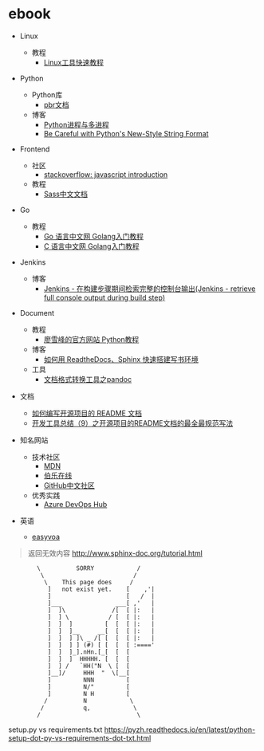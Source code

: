 # ebook

* Linux
  * 教程
    * [Linux工具快速教程](https://linuxtools-rst.readthedocs.io/zh_CN/latest/index.html)

* Python
  * Python库
    * [pbr文档](https://docs.openstack.org/pbr/latest/user/features.html) 
  * 博客
    * [Python进程与多进程](https://www.cnblogs.com/fanglingen/p/7447959.html)
    * [Be Careful with Python's New-Style String Format](https://github.com/jiuchou/environment-handbook/blob/master/Section3/careful-with-str-format.rst)

* Frontend

  * 社区
    * [stackoverflow: javascript introduction](https://stackoverflow.com/tags/javascript/info)
  * 教程
    * [Sass中文文档](https://www.sass.hk/docs/)

* Go

  * 教程
    * [Go 语言中文网 Golang入门教程](https://studygolang.com/articles/13958)
    * [C 语言中文网 Golang入门教程](http://c.biancheng.net/golang/)

* Jenkins

  * 博客
    * [Jenkins - 在构建步骤期间检索完整的控制台输出(Jenkins - retrieve full console output during build step)](http://www.it1352.com/547426.html)

* Document
  * 教程
    * [廖雪峰的官方网站 Python教程](https://www.liaoxuefeng.com/wiki/0014316089557264a6b348958f449949df42a6d3a2e542c000)
  * 博客
    * [如何用 ReadtheDocs、Sphinx 快速搭建写书环境](https://www.jianshu.com/p/78e9e1b8553a)
  * 工具
    * [文档格式转换工具之pandoc](http://pandoc.org/try/)

* 文档

  * [如何编写开源项目的 README 文档](https://blog.coding.net/blog/how-to-make-readme)
  * [开发工具总结（9）之开源项目的README文档的最全最规范写法](https://www.jianshu.com/p/813b70d5b0de)

* 知名网站

  * 技术社区
    * [MDN](https://developer.mozilla.org/zh-CN/docs/Web)
    * [伯乐在线](http://python.jobbole.com/)
    * [GitHub中文社区](https://www.githubs.cn/)
  * 优秀实践
    * [Azure DevOps Hub](https://docs.devopshub.cn/home)

* 英语

  * [easyvoa](http://www.easyvoa.com/)

    

    

> 返回无效内容
> http://www.sphinx-doc.org/tutorial.html
```
        \          SORRY            /
         \                         /
          \    This page does     /
           ]   not exist yet.    [    ,'|
           ]                     [   /  |
           ]___               ___[ ,'   |
           ]  ]\             /[  [ |:   |
           ]  ] \           / [  [ |:   |
           ]  ]  ]         [  [  [ |:   |
           ]  ]  ]__     __[  [  [ |:   |
           ]  ]  ] ]\ _ /[ [  [  [ |:   |
           ]  ]  ] ] (#) [ [  [  [ :===='
           ]  ]  ]_].nHn.[_[  [  [
           ]  ]  ]  HHHHH. [  [  [
           ]  ] /   `HH("N  \ [  [
           ]__]/     HHH  "  \[__[
           ]         NNN         [
           ]         N/"         [
           ]         N H         [
          /          N            \
         /           q,            \
        /                           \
```

setup.py vs requirements.txt
https://pyzh.readthedocs.io/en/latest/python-setup-dot-py-vs-requirements-dot-txt.html
